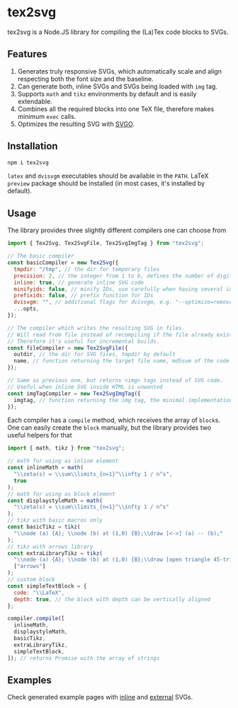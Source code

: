# tex2svg

tex2svg is a Node.JS library for compiling the (La)Tex code blocks to SVGs.

## Features

1. Generates truly responsive SVGs, which automatically scale and align respecting both the font size and the baseline.
2. Can generate both, inline SVGs and SVGs being loaded with `img` tag.
3. Supports `math` and `tikz` environments by default and is easily extendable.
4. Combines all the required blocks into one TeX file, therefore makes minimum `exec` calls.
5. Optimizes the resulting SVG with [SVGO](https://github.com/svg/svgo).

## Installation

```bash
npm i tex2svg
```

`latex` and `dvisvgm` executables should be available in the `PATH`. LaTeX `preview` package should be installed (in most cases, it's installed by default).

## Usage

The library provides three slightly different compilers one can choose from

```js
import { Tex2Svg, Tex2SvgFile, Tex2SvgImgTag } from "tex2svg";

// The basic compiler
const basicCompiler = new Tex2Svg({
  tmpdir: "/tmp", // the dir for temporary files
  precision: 2, // the integer from 1 to 6, defines the number of digits after the comma
  inline: true, // generate inline SVG code
  minifyids: false, // minify IDs, use carefully when having several inline SVGs on one page
  prefixids: false, // prefix function for IDs
  dvisvgm: "", // additional flags for dvisvgm, e.g. "--optimize=remove-clippath --exact-bbox"
  ...opts,
});

// The compiler which writes the resulting SVG in files.
// Will read from file instead of recompiling if the file already exists.
// Therefore it's useful for incremental builds.
const fileCompiler = new Tex2SvgFile({
  outdir, // the dir for SVG files, tmpdir by default
  name, // function returning the target file name, md5sum of the code by default
});

// Same as previous one, but returns <img> tags instead of SVG code.
// Useful when inline SVG inside HTML is unwanted
const imgTagCompiler = new Tex2SvgImgTag({
  imgtag, // function returning the img tag, the minimal implementation by default
});
```

Each compiler has a `compile` method, which receives the array of `block`s.
One can easily create the `block` manually, but the library provides two useful helpers for that

```js
import { math, tikz } from "tex2svg";

// math for using as inline element
const inlineMath = math(
  "\\zeta(s) = \\sum\\limits_{n=1}^\\infty 1 / n^s",
  true
);
// math for using as block element
const displaystyleMath = math(
  "\\zeta(s) = \\sum\\limits_{n=1}^\\infty 1 / n^s"
);
// tikz with basic macros only
const basicTikz = tikz(
  "\\node (a) {A}; \\node (b) at (1,0) {B};\\draw [<->] (a) -- (b);"
);
// tikz with arrows library
const extraLibraryTikz = tikz(
  "\\node (a) {A}; \\node (b) at (1,0) {B};\\draw [open triangle 45-triangle 45] (a) -- (b);",
  ["arrows"]
);
// custom block
const simpleTextBlock = {
  code: "\\LaTeX",
  depth: true, // the block with depth can be vertically aligned
};

compiler.compile([
  inlineMath,
  displaystyleMath,
  basicTikz,
  extraLibraryTikz,
  simpleTextBlock,
]); // returns Promise with the array of strings
```

## Examples

Check generated example pages with [inline](https://github.com/Ximik/tex2svg/blob/master/examples/inline/index.html) and [external](https://github.com/Ximik/tex2svg/blob/master/examples/external/index.html) SVGs.
